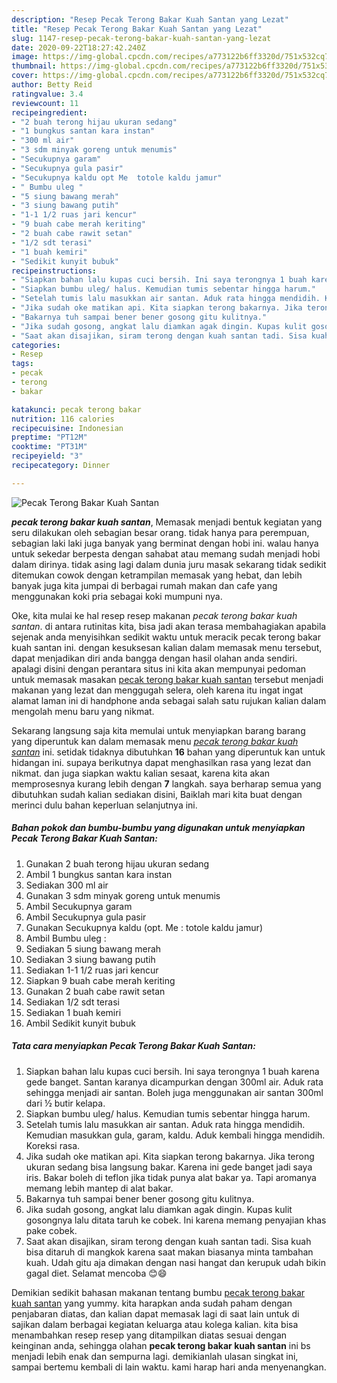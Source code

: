 ```yaml
---
description: "Resep Pecak Terong Bakar Kuah Santan yang Lezat"
title: "Resep Pecak Terong Bakar Kuah Santan yang Lezat"
slug: 1147-resep-pecak-terong-bakar-kuah-santan-yang-lezat
date: 2020-09-22T18:27:42.240Z
image: https://img-global.cpcdn.com/recipes/a773122b6ff3320d/751x532cq70/pecak-terong-bakar-kuah-santan-foto-resep-utama.jpg
thumbnail: https://img-global.cpcdn.com/recipes/a773122b6ff3320d/751x532cq70/pecak-terong-bakar-kuah-santan-foto-resep-utama.jpg
cover: https://img-global.cpcdn.com/recipes/a773122b6ff3320d/751x532cq70/pecak-terong-bakar-kuah-santan-foto-resep-utama.jpg
author: Betty Reid
ratingvalue: 3.4
reviewcount: 11
recipeingredient:
- "2 buah terong hijau ukuran sedang"
- "1 bungkus santan kara instan"
- "300 ml air"
- "3 sdm minyak goreng untuk menumis"
- "Secukupnya garam"
- "Secukupnya gula pasir"
- "Secukupnya kaldu opt Me  totole kaldu jamur"
- " Bumbu uleg "
- "5 siung bawang merah"
- "3 siung bawang putih"
- "1-1 1/2 ruas jari kencur"
- "9 buah cabe merah keriting"
- "2 buah cabe rawit setan"
- "1/2 sdt terasi"
- "1 buah kemiri"
- "Sedikit kunyit bubuk"
recipeinstructions:
- "Siapkan bahan lalu kupas cuci bersih. Ini saya terongnya 1 buah karena gede banget. Santan karanya dicampurkan dengan 300ml air. Aduk rata sehingga menjadi air santan. Boleh juga menggunakan air santan 300ml dari ½ butir kelapa."
- "Siapkan bumbu uleg/ halus. Kemudian tumis sebentar hingga harum."
- "Setelah tumis lalu masukkan air santan. Aduk rata hingga mendidih. Kemudian masukkan gula, garam, kaldu. Aduk kembali hingga mendidih. Koreksi rasa."
- "Jika sudah oke matikan api. Kita siapkan terong bakarnya. Jika terong ukuran sedang bisa langsung bakar. Karena ini gede banget jadi saya iris. Bakar boleh di teflon jika tidak punya alat bakar ya. Tapi aromanya memang lebih mantep di alat bakar."
- "Bakarnya tuh sampai bener bener gosong gitu kulitnya."
- "Jika sudah gosong, angkat lalu diamkan agak dingin. Kupas kulit gosongnya lalu ditata taruh ke cobek. Ini karena memang penyajian khas pake cobek."
- "Saat akan disajikan, siram terong dengan kuah santan tadi. Sisa kuah bisa ditaruh di mangkok karena saat makan biasanya minta tambahan kuah. Udah gitu aja dimakan dengan nasi hangat dan kerupuk udah bikin gagal diet. Selamat mencoba 😊😄"
categories:
- Resep
tags:
- pecak
- terong
- bakar

katakunci: pecak terong bakar 
nutrition: 116 calories
recipecuisine: Indonesian
preptime: "PT12M"
cooktime: "PT31M"
recipeyield: "3"
recipecategory: Dinner

---
```



![Pecak Terong Bakar Kuah Santan](https://img-global.cpcdn.com/recipes/a773122b6ff3320d/751x532cq70/pecak-terong-bakar-kuah-santan-foto-resep-utama.jpg)

<b><i>pecak terong bakar kuah santan</i></b>, Memasak menjadi bentuk kegiatan yang seru dilakukan oleh sebagian besar orang. tidak hanya para perempuan, sebagian laki laki juga banyak yang berminat dengan hobi ini. walau hanya untuk sekedar berpesta dengan sahabat atau memang sudah menjadi hobi dalam dirinya. tidak asing lagi dalam dunia juru masak sekarang tidak sedikit ditemukan cowok dengan ketrampilan memasak yang hebat, dan lebih banyak juga kita jumpai di berbagai rumah makan dan cafe yang menggunakan koki pria sebagai koki mumpuni nya.

Oke, kita mulai ke hal resep resep makanan <i>pecak terong bakar kuah santan</i>. di antara rutinitas kita, bisa jadi akan terasa membahagiakan apabila sejenak anda menyisihkan sedikit waktu untuk meracik pecak terong bakar kuah santan ini. dengan kesuksesan kalian dalam memasak menu tersebut, dapat menjadikan diri anda bangga dengan hasil olahan anda sendiri. apalagi disini dengan perantara situs ini kita akan mempunyai pedoman untuk memasak masakan <u>pecak terong bakar kuah santan</u> tersebut menjadi makanan yang lezat dan menggugah selera, oleh karena itu ingat ingat alamat laman ini di handphone anda sebagai salah satu rujukan kalian dalam mengolah menu baru yang nikmat.




Sekarang langsung saja kita memulai untuk menyiapkan barang barang yang diperuntuk kan dalam memasak menu <u><i>pecak terong bakar kuah santan</i></u> ini. setidak tidaknya dibutuhkan <b>16</b> bahan yang diperuntuk kan untuk hidangan ini. supaya berikutnya dapat menghasilkan rasa yang lezat dan nikmat. dan juga siapkan waktu kalian sesaat, karena kita akan memprosesnya kurang lebih dengan <b>7</b> langkah. saya berharap semua yang dibutuhkan sudah kalian sediakan disini, Baiklah mari kita buat dengan merinci dulu bahan keperluan selanjutnya ini.

<!--inarticleads1-->

##### Bahan pokok dan bumbu-bumbu yang digunakan untuk menyiapkan Pecak Terong Bakar Kuah Santan:

1. Gunakan 2 buah terong hijau ukuran sedang
1. Ambil 1 bungkus santan kara instan
1. Sediakan 300 ml air
1. Gunakan 3 sdm minyak goreng untuk menumis
1. Ambil Secukupnya garam
1. Ambil Secukupnya gula pasir
1. Gunakan Secukupnya kaldu (opt. Me : totole kaldu jamur)
1. Ambil  Bumbu uleg :
1. Sediakan 5 siung bawang merah
1. Sediakan 3 siung bawang putih
1. Sediakan 1-1 1/2 ruas jari kencur
1. Siapkan 9 buah cabe merah keriting
1. Gunakan 2 buah cabe rawit setan
1. Sediakan 1/2 sdt terasi
1. Sediakan 1 buah kemiri
1. Ambil Sedikit kunyit bubuk




<!--inarticleads2-->

##### Tata cara menyiapkan Pecak Terong Bakar Kuah Santan:

1. Siapkan bahan lalu kupas cuci bersih. Ini saya terongnya 1 buah karena gede banget. Santan karanya dicampurkan dengan 300ml air. Aduk rata sehingga menjadi air santan. Boleh juga menggunakan air santan 300ml dari ½ butir kelapa.
1. Siapkan bumbu uleg/ halus. Kemudian tumis sebentar hingga harum.
1. Setelah tumis lalu masukkan air santan. Aduk rata hingga mendidih. Kemudian masukkan gula, garam, kaldu. Aduk kembali hingga mendidih. Koreksi rasa.
1. Jika sudah oke matikan api. Kita siapkan terong bakarnya. Jika terong ukuran sedang bisa langsung bakar. Karena ini gede banget jadi saya iris. Bakar boleh di teflon jika tidak punya alat bakar ya. Tapi aromanya memang lebih mantep di alat bakar.
1. Bakarnya tuh sampai bener bener gosong gitu kulitnya.
1. Jika sudah gosong, angkat lalu diamkan agak dingin. Kupas kulit gosongnya lalu ditata taruh ke cobek. Ini karena memang penyajian khas pake cobek.
1. Saat akan disajikan, siram terong dengan kuah santan tadi. Sisa kuah bisa ditaruh di mangkok karena saat makan biasanya minta tambahan kuah. Udah gitu aja dimakan dengan nasi hangat dan kerupuk udah bikin gagal diet. Selamat mencoba 😊😄




Demikian sedikit bahasan makanan tentang bumbu <u>pecak terong bakar kuah santan</u> yang yummy. kita harapkan anda sudah paham dengan penjabaran diatas, dan kalian dapat memasak lagi di saat lain untuk di sajikan dalam berbagai kegiatan keluarga atau kolega kalian. kita bisa menambahkan resep resep yang ditampilkan diatas sesuai dengan keinginan anda, sehingga olahan <b>pecak terong bakar kuah santan</b> ini bs menjadi lebih enak dan sempurna lagi. demikianlah ulasan singkat ini, sampai bertemu kembali di lain waktu. kami harap hari anda menyenangkan.
